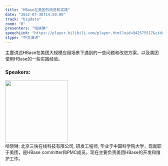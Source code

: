 ```yaml
---
title: "HBase在美团的改进和实践"
date: "2022-07-30T14:50:00"
track: "bigdata"
room: "B"
presenters: "哈晓琳"
speechLink: "https://player.bilibili.com/player.html?aid=942575517&cid=817760221&page=1"
stype: "中文演讲"
---
```

主要讲述HBase在美团大规模应用场景下遇到的一些问题和改进方案，以及美团使用HBase的一些实践经验。
 ### Speakers: 
 <img src="images/speaker/1054.png" width="200" /><br>哈晓琳: 北京三快在线科技有限公司, 研发工程师, 毕业于中国科学院大学，现就职于美团，是HBase committer和PMC成员。现在主要负责美团HBase的开发和维护工作。

 